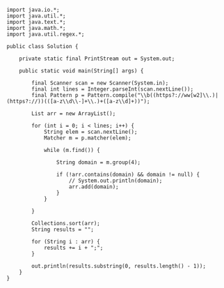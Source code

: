 <pre><code>
import java.io.*;
import java.util.*;
import java.text.*;
import java.math.*;
import java.util.regex.*;

public class Solution {

    private static final PrintStream out = System.out;

    public static void main(String[] args) {

        final Scanner scan = new Scanner(System.in);
        final int lines = Integer.parseInt(scan.nextLine());
        final Pattern p = Pattern.compile("\\b((https?://ww[w2]\\.)|(https?://))(([a-z\\d\\-]+\\.)+([a-z\\d]+))");

        List<String> arr = new ArrayList<String>();

        for (int i = 0; i < lines; i++) {
            String elem = scan.nextLine();
            Matcher m = p.matcher(elem);

            while (m.find()) {

                String domain = m.group(4);

                if (!arr.contains(domain) && domain != null) {
                    // System.out.println(domain);
                    arr.add(domain);
                }
            }

        }

        Collections.sort(arr);
        String results = "";

        for (String i : arr) {
            results += i + ";";
        }

        out.println(results.substring(0, results.length() - 1));
    }
}
</code></pre>